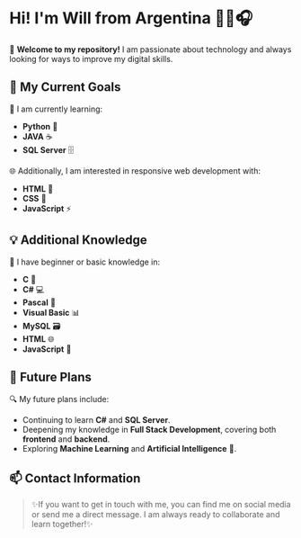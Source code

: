 
#  Hi! I'm Will from Argentina 🤘🎸🎧

👋 **Welcome to my repository!** I am passionate about technology and always looking for ways to improve my digital skills.

## 🚀 My Current Goals

🎯 I am currently learning:

-   **Python** 🐍
-   **JAVA** ☕
-   **SQL Server** 🗄️

🌐 Additionally, I am interested in responsive web development with:

-   **HTML** 📝
-   **CSS** 🎨
-   **JavaScript** ⚡

## 💡 Additional Knowledge

🔰 I have beginner or basic knowledge in:

-   **C** 💾
-    **C#** 💻
-   **Pascal** 📘
-   **Visual Basic** 📊
-   **MySQL** 🗃️
-   **HTML** 🌐
-   **JavaScript** 📜

## 🌟 Future Plans

🔍 My future plans include:

-   Continuing to learn **C#** and **SQL Server**.
-   Deepening my knowledge in **Full Stack Development**, covering both **frontend** and **backend**.
-   Exploring **Machine Learning** and **Artificial Intelligence** 🤖.

## 📫 Contact Information

> ✨If you want to get in touch with me, you can find me on social media
> or send me a direct message. I am always ready to collaborate and
> learn together!✨

